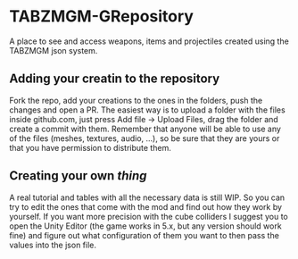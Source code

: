 # TABZMGM-GRepository
A place to see and access weapons, items and projectiles created using the TABZMGM json system. 

## Adding your creatin to the repository
Fork the repo, add your creations to the ones in the folders, push the changes and open a PR. The easiest way is to upload a folder with the files inside github.com, just press Add file -> Upload Files, drag the folder and create a commit with them. Remember that anyone will be able to use any of the files (meshes, textures, audio, ...), so be sure that they are yours or that you have permission to distribute them.

## Creating your own *thing*

A real tutorial and tables with all the necessary data is still WIP. So you can try to edit the ones that come with the mod and find out how they work by yourself. If you want more precision with the cube colliders I suggest you to open the Unity Editor (the game works in 5.x, but any version should work fine) and figure out what configuration of them you want to then pass the values into the json file.
